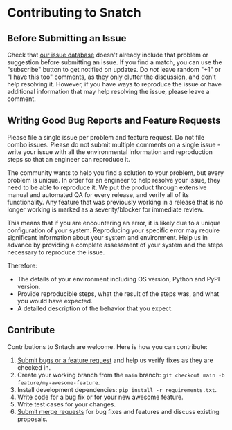 # Contributing to Snatch

## Before Submitting an Issue

Check that [our issue database](https://github.com/FJRG2007/snatch/issues)
doesn't already include that problem or suggestion before submitting an issue.
If you find a match, you can use the "subscribe" button to get notified on
updates. Do *not* leave random "+1" or "I have this too" comments, as they
only clutter the discussion, and don't help resolving it. However, if you
have ways to reproduce the issue or have additional information that may help
resolving the issue, please leave a comment.

## Writing Good Bug Reports and Feature Requests

Please file a single issue per problem and feature request. Do not file combo 
issues. Please do not submit multiple comments on a single issue - write your 
issue with all the environmental information and reproduction steps so that an 
engineer can reproduce it.

The community wants to help you find a solution to your problem, but every 
problem is unique. In order for an engineer to help resolve your issue, they 
need to be able to reproduce it. We put the product through extensive manual 
and automated QA for every release, and verify all of its functionality. Any 
feature that was previously working in a release that is no longer working is 
marked as a severity/blocker for immediate review.

This means that if you are encountering an error, it is likely due to a unique 
configuration of your system. Reproducing your specific error may require 
significant information about your system and environment. Help us in advance 
by providing a complete assessment of your system and the steps necessary to 
reproduce the issue.

Therefore:

* The details of your environment including OS version, Python and PyPI version.
* Provide reproducible steps, what the result of the steps was, and what you 
  would have expected.
* A detailed description of the behavior that you expect.

## Contribute

Contributions to Sntach are welcome. Here is how you can contribute:

1. [Submit bugs or a feature request](https://github.com/FJRG2007/snatch/issues) and
   help us verify fixes as they are checked in.
2. Create your working branch from the `main` branch: `git checkout main -b feature/my-awesome-feature`.
3. Install development dependencies: `pip install -r requirements.txt`.
4. Write code for a bug fix or for your new awesome feature.
5. Write test cases for your changes.
6. [Submit merge requests](https://github.com/FJRG2007/snatch/pulls) for bug
   fixes and features and discuss existing proposals.